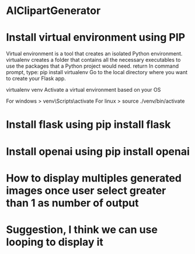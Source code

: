 # AIClipartGenerator
# Install virtual environment using PIP

Virtual environment is a tool that creates an isolated Python environment.
virtualenv creates a folder that contains all the necessary executables to use the packages that a Python project would need.  return
In command prompt, type: pip install virtualenv
Go to the local directory where you want to create your Flask app.

virtualenv venv
Activate a virtual environment based on your OS

For windows > venv\Scripts\activate
For linux > source ./venv/bin/activate

# Install flask using pip install flask
# Install openai using pip install openai
# How to display multiples generated images once user select greater than 1 as number of output
# Suggestion, I think we can use looping to display it
